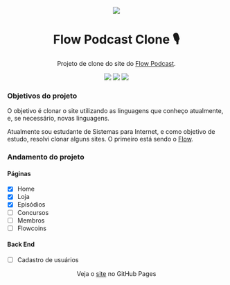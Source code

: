 <p align=center><img align=center src="https://cdn.flowpodcast.com.br/assets/images/logos/logo-header.png"></p>
<h1 align=center>Flow Podcast Clone 🎙️</h1>
<p align=center>Projeto de clone do site do <a href="https://flowpodcast.com.br/">Flow Podcast</a>.
  
<p align=center>
  <img src="https://img.shields.io/github/followers/jordan-cod?color=green&label=Seguidores&style=flat-square">
  <img src="https://img.shields.io/github/forks/jordan-cod/flow-podcast-clonee?color=green&label=Forks&style=flat-square">
  <img src="https://img.shields.io/website?down_message=Offline&style=flat-square&up_message=Online&url=https%3A%2F%2Fjordan-cod.github.io%2Fflow-podcast-clonee%2F">
<p>


### Objetivos do projeto
<p>O objetivo é clonar o site utilizando as linguagens que conheço atualmente, e, se necessário, novas linguagens.</p>
<p>Atualmente sou estudante de Sistemas para Internet, e como objetivo de estudo, resolvi clonar alguns sites. O primeiro está sendo o <a href="https://flowpodcast.com.br/">Flow</a>.</p>


### Andamento do projeto
#### Páginas 
- [x] Home
- [x] Loja
- [x] Episódios
- [ ] Concursos
- [ ] Membros
- [ ] Flowcoins

#### Back End
- [ ] Cadastro de usuários


<p align="center">Veja o <a href="https://jordan-cod.github.io/flow-podcast-clonee/">site<a> no GitHub Pages<p>
